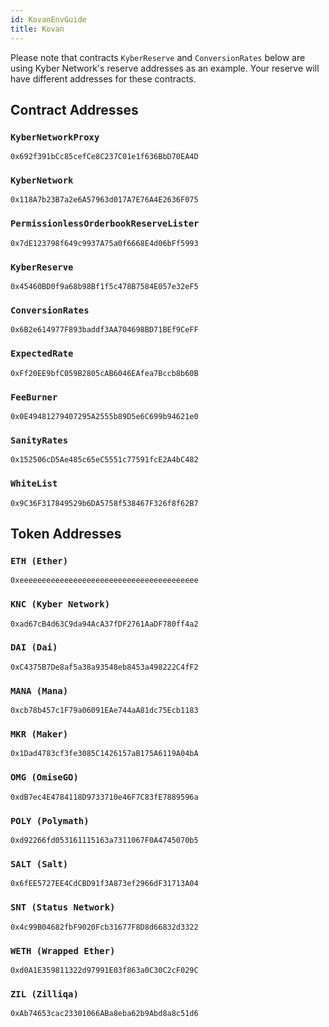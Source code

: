```yaml
---
id: KovanEnvGuide
title: Kovan
---
```

Please note that contracts `KyberReserve` and `ConversionRates` below are using Kyber Network's reserve addresses as an example. Your reserve will have different addresses for these contracts.

## Contract Addresses
### `KyberNetworkProxy`
`0x692f391bCc85cefCe8C237C01e1f636BbD70EA4D`

### `KyberNetwork`
`0x118A7b23B7a2e6A57963d017A7E76A4E2636F075`

### `PermissionlessOrderbookReserveLister`
`0x7dE123798f649c9937A75a0f6668E4d06bFf5993`

### `KyberReserve`
`0x45460BD0f9a68b98Bf1f5c478B7584E057e32eF5`

### `ConversionRates`
`0x6B2e614977F893baddf3AA704698BD71BEf9CeFF`

### `ExpectedRate`
`0xFf20EE9bfC059B2805cAB6046EAfea7Bccb8b60B`

### `FeeBurner`
`0x0E49481279407295A2555b89D5e6C699b94621e0`

### `SanityRates`
`0x152506cD5Ae485c65eC5551c77591fcE2A4bC482`

### `WhiteList`
`0x9C36F317849529b6DA5758f538467F326f8f62B7`

## Token Addresses
### `ETH (Ether)`
`0xeeeeeeeeeeeeeeeeeeeeeeeeeeeeeeeeeeeeeeee`

### `KNC (Kyber Network)`
`0xad67cB4d63C9da94AcA37fDF2761AaDF780ff4a2`

### `DAI (Dai)`
`0xC4375B7De8af5a38a93548eb8453a498222C4fF2`

### `MANA (Mana)`
`0xcb78b457c1F79a06091EAe744aA81dc75Ecb1183`

### `MKR (Maker)`
`0x1Dad4783cf3fe3085C1426157aB175A6119A04bA`

### `OMG (OmiseGO)`
`0xdB7ec4E4784118D9733710e46F7C83fE7889596a`

### `POLY (Polymath)`
`0xd92266fd053161115163a7311067F0A4745070b5`

### `SALT (Salt)`
`0x6fEE5727EE4CdCBD91f3A873ef2966dF31713A04`

### `SNT (Status Network)`
`0x4c99B04682fbF9020Fcb31677F8D8d66832d3322`

### `WETH (Wrapped Ether)`
`0xd0A1E359811322d97991E03f863a0C30C2cF029C`

### `ZIL (Zilliqa)`
`0xAb74653cac23301066ABa8eba62b9Abd8a8c51d6`
